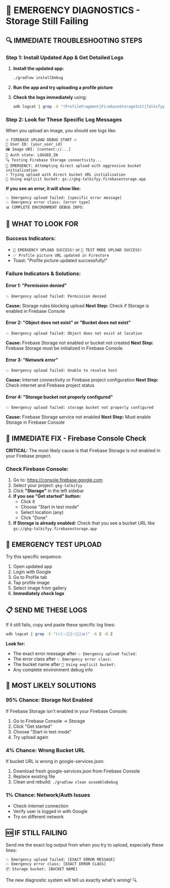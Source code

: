 # 🚨 EMERGENCY DIAGNOSTICS - Storage Still Failing

## 🔍 **IMMEDIATE TROUBLESHOOTING STEPS**

### **Step 1: Install Updated App & Get Detailed Logs**

1. **Install the updated app:**
   ```bash
   ./gradlew installDebug
   ```

2. **Run the app and try uploading a profile picture**

3. **Check the logs immediately** using:
   ```bash
   adb logcat | grep -E "(ProfileFragment|FirebaseStorageInit|TalkifyyApplication|Firebase)"
   ```

### **Step 2: Look for These Specific Log Messages**

When you upload an image, you should see logs like:
```
🔥 FIREBASE UPLOAD DEBUG START 🔥
👤 User ID: [your_user_id]
🖼️ Image URI: [content://...]
🔐 Auth state: LOGGED_IN
🔍 Testing Firebase Storage connectivity...
🚨 EMERGENCY: Attempting direct upload with aggressive bucket initialization
⚡ Trying upload with direct bucket URL initialization
🎯 Using explicit bucket: gs://gkg-talkifyy.firebasestorage.app
```

**If you see an error, it will show like:**
```
💥 Emergency upload failed: [specific error message]
💥 Emergency error class: [error type]
📊 COMPLETE ENVIRONMENT DEBUG INFO:
```

## 🎯 **WHAT TO LOOK FOR**

### **Success Indicators:**
- `🎉 EMERGENCY UPLOAD SUCCESS!` or `🎉 TEST MODE UPLOAD SUCCESS!`
- `✅ Profile picture URL updated in Firestore`
- Toast: "Profile picture updated successfully!"

### **Failure Indicators & Solutions:**

#### **Error 1: "Permission denied"**
```
💥 Emergency upload failed: Permission denied
```
**Cause:** Storage rules blocking upload
**Next Step:** Check if Storage is enabled in Firebase Console

#### **Error 2: "Object does not exist" or "Bucket does not exist"**
```
💥 Emergency upload failed: Object does not exist at location
```
**Cause:** Firebase Storage not enabled or bucket not created
**Next Step:** Firebase Storage must be initialized in Firebase Console

#### **Error 3: "Network error"**
```
💥 Emergency upload failed: Unable to resolve host
```
**Cause:** Internet connectivity or Firebase project configuration
**Next Step:** Check internet and Firebase project status

#### **Error 4: "Storage bucket not properly configured"**
```
💥 Emergency upload failed: storage bucket not properly configured
```
**Cause:** Firebase Storage service not enabled
**Next Step:** Must enable Storage in Firebase Console

## 🔧 **IMMEDIATE FIX - Firebase Console Check**

**CRITICAL:** The most likely cause is that Firebase Storage is not enabled in your Firebase project.

### **Check Firebase Console:**
1. Go to: https://console.firebase.google.com
2. Select your project: `gkg-talkifyy`
3. Click **"Storage"** in the left sidebar
4. **If you see "Get started" button:** 
   - Click it
   - Choose "Start in test mode"
   - Select location (any)
   - Click "Done"
5. **If Storage is already enabled:** Check that you see a bucket URL like `gs://gkg-talkifyy.firebasestorage.app`

## 📱 **EMERGENCY TEST UPLOAD**

Try this specific sequence:
1. Open updated app
2. Login with Google
3. Go to Profile tab  
4. Tap profile image
5. Select image from gallery
6. **Immediately check logs**

## 📋 **SEND ME THESE LOGS**

If it still fails, copy and paste these specific log lines:

```bash
adb logcat | grep -E "(🔥|💥|🚨|⚡|🎯|📊)" -A 2 -B 2
```

**Look for:**
- The exact error message after `💥 Emergency upload failed:`
- The error class after `💥 Emergency error class:`
- The bucket name after `🎯 Using explicit bucket:`
- Any complete environment debug info

## 🎯 **MOST LIKELY SOLUTIONS**

### **95% Chance: Storage Not Enabled**
If Firebase Storage isn't enabled in your Firebase Console:
1. Go to Firebase Console → Storage
2. Click "Get started"
3. Choose "Start in test mode" 
4. Try upload again

### **4% Chance: Wrong Bucket URL**
If bucket URL is wrong in google-services.json:
1. Download fresh google-services.json from Firebase Console
2. Replace existing file
3. Clean and rebuild: `./gradlew clean assembleDebug`

### **1% Chance: Network/Auth Issues**
- Check internet connection
- Verify user is logged in with Google
- Try on different network

## 🆘 **IF STILL FAILING**

Send me the exact log output from when you try to upload, especially these lines:
```
💥 Emergency upload failed: [EXACT ERROR MESSAGE]
💥 Emergency error class: [EXACT ERROR CLASS]
📦 Storage bucket: [BUCKET NAME]
```

The new diagnostic system will tell us exactly what's wrong! 🔍
